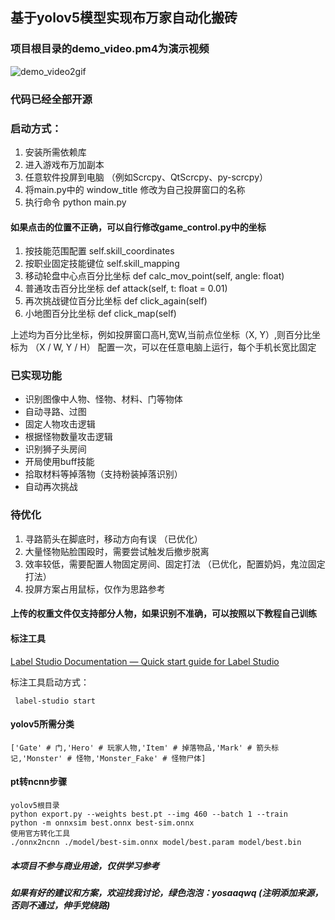 ## 基于yolov5模型实现布万家自动化搬砖
### 项目根目录的demo_video.pm4为演示视频
![demo_video2gif](https://github.com/yosaa/dnfm-auto/blob/main/demo_video.gif)

### 代码已经全部开源

### 启动方式：
1. 安装所需依赖库
2. 进入游戏布万加副本
4. 任意软件投屏到电脑 （例如Scrcpy、QtScrcpy、py-scrcpy）
5. 将main.py中的 window_title 修改为自己投屏窗口的名称
5. 执行命令  python main.py

#### 如果点击的位置不正确，可以自行修改game_control.py中的坐标
1. 按技能范围配置 self.skill_coordinates 
2. 按职业固定技能键位 self.skill_mapping
3. 移动轮盘中心点百分比坐标  def calc_mov_point(self, angle: float) 
4. 普通攻击百分比坐标 def attack(self, t: float = 0.01)
5. 再次挑战键位百分比坐标 def click_again(self)
6. 小地图百分比坐标  def click_map(self)

上述均为百分比坐标，例如投屏窗口高H,宽W,当前点位坐标（X, Y）,则百分比坐标为 （X / W, Y / H）
配置一次，可以在任意电脑上运行，每个手机长宽比固定

### 已实现功能

- 识别图像中人物、怪物、材料、门等物体
- 自动寻路、过图
- 固定人物攻击逻辑
- 根据怪物数量攻击逻辑
- 识别狮子头房间
- 开局使用buff技能
- 拾取材料等掉落物（支持粉装掉落识别）
- 自动再次挑战

### 待优化
1. 寻路箭头在脚底时，移动方向有误 （已优化）
2. 大量怪物贴脸围殴时，需要尝试触发后撤步脱离
3. 效率较低，需要配置人物固定房间、固定打法 （已优化，配置奶妈，鬼泣固定打法）
5. 投屏方案占用鼠标，仅作为思路参考


#### 上传的权重文件仅支持部分人物，如果识别不准确，可以按照以下教程自己训练
#### 标注工具
[Label Studio Documentation — Quick start guide for Label Studio](https://labelstud.io/guide/quick_start)

标注工具启动方式：
```
 label-studio start
```

#### yolov5所需分类
```
['Gate' # 门,'Hero' # 玩家人物,'Item' # 掉落物品,'Mark' # 箭头标记,'Monster' # 怪物,'Monster_Fake' # 怪物尸体]
```

#### pt转ncnn步骤
```
yolov5根目录
python export.py --weights best.pt --img 460 --batch 1 --train
python -m onnxsim best.onnx best-sim.onnx
使用官方转化工具
./onnx2ncnn ./model/best-sim.onnx model/best.param model/best.bin
```

##### 本项目不参与商业用途，仅供学习参考
##### 如果有好的建议和方案，欢迎找我讨论，绿色泡泡：yosaaqwq (注明添加来源，否则不通过，伸手党绕路)
